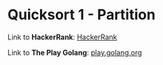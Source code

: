 # Quicksort 1 - Partition

Link to **HackerRank**: [HackerRank](https://www.hackerrank.com/challenges/quicksort1/problem)

Link to **The Play Golang**: [play.golang.org](https://play.golang.org/p/VMU3A3s4z61)